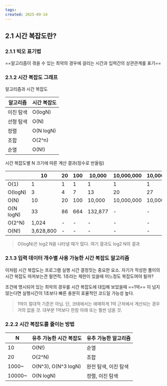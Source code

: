 ```yaml
---
tags: 
created: 2025-09-14
---
```

## 2.1 시간 복잡도란?
### 2.1.1 빅오 표기법
==알고리즘이 겪을 수 있는 최악의 경우에 걸리는 시간과 입력간의 상관관계를 표기==

### 2.1.2 시간 복잡도 그래프
알고리즘과 시간 복잡도

| 알고리즘  | 시간 복잡도    |
| ----- | --------- |
| 이진 탐색 | O(logN)   |
| 선형 탐색 | O(N)      |
| 정렬    | O(N logN) |
| 조합    | O(2^n)    |
| 순열    | O(N!)     |
시간 복잡도별 N 크기에 따른 계산 결과(정수로 반올림)

|           | 10        | 20  | 100 | 10,000  | 10,000,000 | 10,000,000,000 |
| --------- | --------- | --- | --- | ------- | ---------- | -------------- |
| O(1)      | 1         | 1   | 1   | 1       | 1          | 1              |
| O(logN)   | 3         | 4   | 7   | 13      | 20         | 27             |
| O(N)      | 10        | 20  | 100 | 10,000  | 10,000,000 | 10,000,000,000 |
| O(N logN) | 33        | 86  | 664 | 132,877 | -          | -              |
| O(2^N)    | 1,024     | -   | -   | -       | -          | -              |
| O(N!)     | 3,628,800 | -   | -   | -       | -          | -              |
> O(logN)은 log2 N을 나타낼 때가 많다. 여기 결과도 log2 N의 결과

### 2.1.3 입력 데이터 개수별 사용 가능한 시간 복잡도 알고리즘
이처럼 시간 복잡도는 프로그램 실행 시간 결정짓는 중요한 요소. 자기가 작성한 풀이의 시간 복잡도 따져보는견 필연적. 1초라는 제한이 있을때 어느정도 복잡도여야 될까?

조건에 명시되어 있는 최악의 경우를 시간 복잡도에 대입해 보았을때 ==1억== 이 넘지 않는다면 실행시간이 1초보다 빠른 충분히 효율적인 코드일 가능성 높다.

> 1억이 절대적 기준은 아님. 단, 코테에서는 애매하게 1억 근처에서 계산되는 경우 거의 없을 것. 대부분 1억보다 한참 아래 또는 훨씬 넘을 것.

### 2.2.2 시간 복잡도를 줄이는 방법

| N      | 유추 가능한 시간 복잡도       | 유추 가능한 알고리즘  |
| ------ | ------------------- | ------------ |
| 10     | O(N!)               | 순열           |
| 20     | O(2^N)              | 조합           |
| 1000~  | O(N^3), O(N^3 logN) | 완전 탐색, 이진 탐색 |
| 10000~ | O(N logN)           | 정렬, 이진 탐색    |
